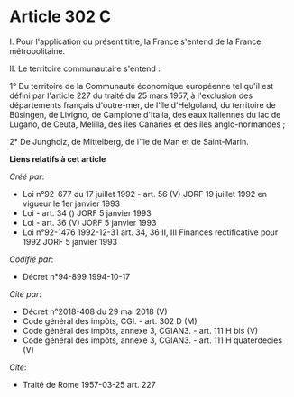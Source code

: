 # Article 302 C

I. Pour l'application du présent titre, la France s'entend de la France métropolitaine.

II. Le territoire communautaire s'entend :

1° Du territoire de la Communauté économique européenne tel qu'il est défini par l'article 227 du traité du 25 mars 1957, à
l'exclusion des départements français d'outre-mer, de l'île d'Helgoland, du territoire de Büsingen, de Livigno, de Campione
d'Italia, des eaux italiennes du lac de Lugano, de Ceuta, Melilla, des îles Canaries et des îles anglo-normandes ;

2° De Jungholz, de Mittelberg, de l'île de Man et de Saint-Marin.

**Liens relatifs à cet article**

_Créé par_:

  - Loi n°92-677 du 17 juillet 1992 - art. 56 (V) JORF 19 juillet 1992 en vigueur le 1er janvier 1993
  - Loi - art. 34 () JORF 5 janvier 1993
  - Loi - art. 36 (V) JORF 5 janvier 1993
  - Loi n°92-1476 1992-12-31 art. 34, 36 II, III Finances rectificative pour 1992 JORF 5 janvier 1993

_Codifié par_:

  - Décret n°94-899 1994-10-17

_Cité par_:

  - Décret n°2018-408 du 29 mai 2018 (V)
  - Code général des impôts, CGI. - art. 302 D (M)
  - Code général des impôts, annexe 3, CGIAN3. - art. 111 H bis (V)
  - Code général des impôts, annexe 3, CGIAN3. - art. 111 H quaterdecies (V)

_Cite_:

  - Traité de Rome 1957-03-25 art. 227
